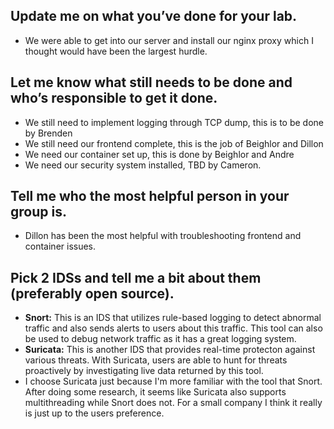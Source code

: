 ## Update me on what you’ve done for your lab.  
- We were able to get into our server and install our nginx proxy which I thought would have been the largest hurdle.
## Let me know what still needs to be done and who’s responsible to get it done.
- We still need to implement logging through TCP dump, this is to be done by Brenden
- We still need our frontend complete, this is the job of Beighlor and Dillon
- We need our container set up, this is done by Beighlor and Andre
- We need our security system installed, TBD by Cameron.
## Tell me who the most helpful person in your group is.  
- Dillon has been the most helpful with troubleshooting frontend and container issues.
## Pick 2 IDSs and tell me a bit about them (preferably open source).  
-  **Snort:** This is an IDS that utilizes rule-based logging to detect abnormal traffic and also sends alerts to users about this traffic. This tool can also be used to debug network traffic as it has a great logging system. 
- **Suricata:** This is another IDS that provides real-time protecton against various threats. With Suricata, users are able to hunt for threats proactively by investigating live data returned by this tool. 
- I choose Suricata just because I'm more familiar with the tool that Snort. After doing some research, it seems like Suricata also supports multithreading while Snort does not. For a small company I think it really is just up to the users preference.
